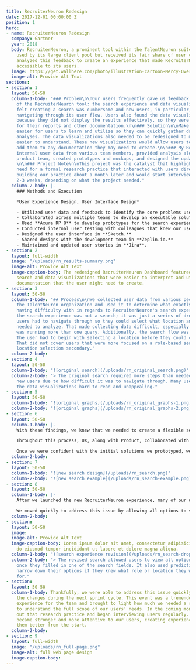 ```yaml
---
title: RecruiterNeuron Redesign
date: 2017-12-01 00:00:00 Z
position: 1
hero:
- name: RecruiterNeuron Redesign
  company: Gartner
  year: 2018
  body: RecruiterNeuron, a prominent tool within the TalentNeuron suite, was heavily
    used by its large client pool but received its fair share of user critique. We
    analyzed this feedback to create an experience that made RecruiterNeuron more
    accessible to its users.
  image: https://get.wallhere.com/photo/illustration-cartoon-Mercy-Overwatch-Overwatch-L-cio-Overwatch-Ana-Overwatch-Symmetra-Overwatch-Zenyatta-Overwatch-12505.png
  image-alt: Provide Alt Text
sections:
- section: 1
  layout: 50-50
  column-1-body: "### Problem\n\nOur users frequently gave us feedback on two aspects
    of the RecruiterNeuron tool: the search experience and data visualizations. They
    felt creating a search was cumbersome and new users, in particular, had issues
    navigating through its user flow. Users also found the data visualizations unhelpful
    because they did not display the results effectively, so they were unsuitable
    for their reports and other documentation.\n\n### Solution\n\nMake the search
    easier for users to learn and utilize so they can quickly gather data for their
    analyses. The data visualizations also needed to be redesigned to make the data
    easier to understand. These new visualizations would allow users to confidently
    add them to any documentation they may need to create.\n\n### My Role\n\nI collected
    internal user data from various team members, provided analysis alongside the
    product team, created prototypes and mockups, and designed the updated user interface.
    \n\n### Project Note\n\nThis project was the catalyst that highlighted our growing
    need for a formal research practice that interacted with users directly. We began
    building our practice about a month later and would start interviewing users every
    2-3 weeks, depending on what the project needed."
  column-2-body: |-
    ### Methods and Execution

    *User Experience Design, User Interface Design*

    - Utilized user data and feedback to identify the core problems users had with the tool.
    - Collaborated across multiple teams to develop an executable solution. The primary teams involved were Customer Support, Product, IT/Development, and UX/Design.
    - Used **Axure RP 8** to develop prototypes for the search experience and its behavior.
    - Conducted internal user testing with colleagues that knew our users and were acutely familiar with their needs and concerns.
    - Designed the user interface in **Sketch.**
    - Shared designs with the development team in **Zeplin.io.**
    - Maintained and updated user stories in **Jira**.
- section: 2
  layout: full-width
  image: "/uploads/rn_results-summary.png"
  image-alt: Provide Alt Text
  image-caption-body: The redesigned RecruiterNeuron Dashboard featured a more user-friendly
    search and data visualizations that were easier to interpret and utilize for any
    documentation that the user might need to create.
- section: 3
  layout: 50-50
  column-1-body: "## Process\n\nWe collected user data from various people within
    the TalentNeuron organization and used it to determine what exactly users were
    having difficulty with in regards to RecruiterNeuron's search experience. \n\nFundamentally,
    the search experience was not a search; it was just a series of dropdowns that
    users had to navigate through so they could select what location and role they
    needed to analyze. That made collecting data difficult, especially if the user
    was running more than one query. Additionally, the search flow was one-directional.
    The user had to begin with selecting a location before they could choose a role.
    That did not cover users that were more focused on a role-based search and considered
    location selection secondary."
  column-2-body: 
- section: 4
  layout: 50-50
  column-1-body: "![original search](/uploads/rn_original_search.png)"
  column-2-body: "> The original search required more steps than needed and confused
    new users due to how difficult it was to navigate through. Many users also found
    the data visualizations hard to read and unappealing."
- section: 5
  layout: 50-50
  column-1-body: "![original graphs](/uploads/rn_original_graphs-1.png)"
  column-2-body: "![original graphs](/uploads/rn_original_graphs-2.png)"
- section: 6
  layout: 50-50
  column-1-body: |-
    With these findings, we knew that we needed to create a flexible search that worked with either location or role as the first input. We also wanted to make the selection process easier for the user by removing the dropdowns and replacing them with a search bar that had autosuggest functionality (or a <datalist> for development context). This would allow the user to quickly find what they need to search for by directly entering in their input.

    Throughout this process, UX, along with Product, collaborated with the development team to come up with solutions that were practical from a development perspective. For this project, in particular, we needed to include Development from the beginning. Since RecruiterNeuron was an older product and had a complex backend, we needed to fully understand what we were working with to make the most feasible solution for both the development team and our users.

    Once we were confident with the initial solutions we prototyped, we ran user tests with the team. We went through several rounds of iterations to fine-tune the search's functionality and identified any other concerns that might come from our users. When we finalized the prototype, we began designing the user interface along with the new data visualizations and prepped it for development.
  column-2-body: 
- section: 7
  layout: 50-50
  column-1-body: "![new search design](/uploads/rn_search.png)"
  column-2-body: "![new search example](/uploads/rn_search-example.png)"
- section: 8
  layout: 50-50
  column-1-body: |-
    After we launched the new RecruiterNeuron experience, many of our users were ecstatic for the update and received it well. There was, however, a section of our userbase that used the search experience in a way that we did not initially identify and the update completely broke their use case. These users would select a location and then run a search for every role available for that location. That meant these users used the dropdowns to know all of the options available to them and didn't have one particular role in mind. With the new update, we removed this capability by hiding all options until the user triggered autosuggest through adding input.

    We moved quickly to address this issue by allowing all options to show for the second item users would input in the search. For example, if a user inputs a location first, they would see all of the roles available for that location under the role input field. They would still be able to type in the field to narrow down their options if they wanted to see something specific.
  column-2-body: 
- section: 
  layout: 50-50
  image: 
  image-alt: Provide Alt Text
  image-caption-body: Lorem ipsum dolor sit amet, consectetur adipisicing elit, sed
    do eiusmod tempor incididunt ut labore et dolore magna aliqua.
  column-1-body: "![search experience revision](/uploads/rn_search-dropdown-solution.png)"
  column-2-body: "> The revised search allowed users to view all options in the dropdown
    once they filled in one of the search fields. It also used predictive text to
    narrow down their options if they knew what role or location they were searching
    for."
- section: 
  layout: 50-50
  column-1-body: Thankfully, we were able to address this issue quickly by pushing
    the changes during the next sprint cycle. This event was a tremendous learning
    experience for the team and brought to light how much we needed a research practice
    to understand the full scope of our users' needs. In the coming months, we built
    out that research practice and began interviewing users regularly. Our process
    became stronger and more attentive to our users, creating experiences that served
    them better from the start.
  column-2-body: 
- section: 9
  layout: full-width
  image: "/uploads/rn_full-page.png"
  image-alt: full web page design
  image-caption-body: 
---
```



